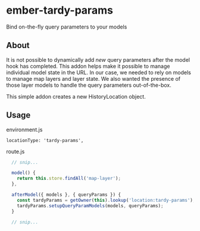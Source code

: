 # ember-tardy-params
Bind on-the-fly query parameters to your models

## About
It is not possible to dynamically add _new_ query parameters after the model hook has completed. This addon helps make it possible to manage individual model state in the URL. In our case, we needed to rely on models to manage map layers and layer state. We also wanted the presence of those layer models to handle the query parameters out-of-the-box. 

This simple addon creates a new HistoryLocation object.

## Usage
environment.js
```
locationType: 'tardy-params',
```

route.js
```javascript
  // snip...

  model() {
    return this.store.findAll('map-layer');
  },

  afterModel({ models }, { queryParams }) {
    const tardyParams = getOwner(this).lookup('location:tardy-params');
    tardyParams.setupQueryParamModels(models, queryParams);
  }

  // snip...
```
